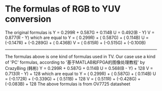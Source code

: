 # The formulas of RGB to YUV conversion

The original formulas is
Y = 0.299R + 0.587G + 0.114B
U = 0.492(B - Y)
V = 0.877(R - Y)
which are equal to
Y = ( 0.299R) + ( 0.587G) + ( 0.114B)
U = (-0.147R) + (-0.289G) + ( 0.436B)
V = ( 0.615R) + (-0.515G) + (-0.100B)

---

The formulas above is one kind of formulas used in TV. Our case use a kind of 'PC' formulas, according to '基于MATLAB和FPGA的图像处理教程' by CrazyBing (韩彬)
Y = 0.299R + 0.587G + 0.114B
U = 0.568(B - Y) + 128
V = 0.713(R - Y) + 128 
which are equal to
Y = ( 0.299R) + ( 0.587G) + ( 0.114B)
U = (-0.172R) + (-0.339G) + ( 0.511B) + 128
V = ( 0.511R) + (-0.428G) + (-0.083B) + 128
The above formulas is from OV7725 datasheet
